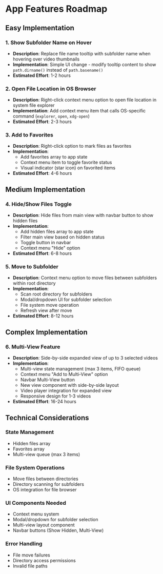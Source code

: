 # App Features Roadmap

## Easy Implementation

### 1. Show Subfolder Name on Hover

- **Description**: Replace file name tooltip with subfolder name when hovering over video thumbnails
- **Implementation**: Simple UI change - modify tooltip content to show `path.dirname()` instead of `path.basename()`
- **Estimated Effort**: 1-2 hours

### 2. Open File Location in OS Browser

- **Description**: Right-click context menu option to open file location in system file explorer
- **Implementation**: Add context menu item that calls OS-specific command (`explorer`, `open`, `xdg-open`)
- **Estimated Effort**: 2-3 hours

### 3. Add to Favorites

- **Description**: Right-click option to mark files as favorites
- **Implementation**:
  - Add favorites array to app state
  - Context menu item to toggle favorite status
  - Visual indicator (star icon) on favorited items
- **Estimated Effort**: 4-6 hours

## Medium Implementation

### 4. Hide/Show Files Toggle

- **Description**: Hide files from main view with navbar button to show hidden files
- **Implementation**:
  - Add hidden files array to app state
  - Filter main view based on hidden status
  - Toggle button in navbar
  - Context menu "Hide" option
- **Estimated Effort**: 6-8 hours

### 5. Move to Subfolder

- **Description**: Context menu option to move files between subfolders within root directory
- **Implementation**:
  - Scan root directory for subfolders
  - Modal/dropdown UI for subfolder selection
  - File system move operation
  - Refresh view after move
- **Estimated Effort**: 8-12 hours

## Complex Implementation

### 6. Multi-View Feature

- **Description**: Side-by-side expanded view of up to 3 selected videos
- **Implementation**:
  - Multi-view state management (max 3 items, FIFO queue)
  - Context menu "Add to Multi-View" option
  - Navbar Multi-View button
  - New view component with side-by-side layout
  - Video player integration for expanded view
  - Responsive design for 1-3 videos
- **Estimated Effort**: 16-24 hours

## Technical Considerations

### State Management

- Hidden files array
- Favorites array
- Multi-view queue (max 3 items)

### File System Operations

- Move files between directories
- Directory scanning for subfolders
- OS integration for file browser

### UI Components Needed

- Context menu system
- Modal/dropdown for subfolder selection
- Multi-view layout component
- Navbar buttons (Show Hidden, Multi-View)

### Error Handling

- File move failures
- Directory access permissions
- Invalid file paths
